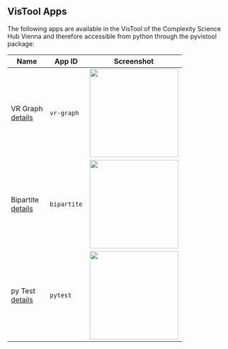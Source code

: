 ## VisTool Apps

The following apps are available in the VisTool of the Complexity Science Hub Vienna and therefore accessible from python through the pyvistool package:

Name | App ID | Screenshot
----- | ----- | ----------
VR Graph<br>[details](app-vr-graph.md) | ```vr-graph``` | <img src="https://vis.csh.ac.at/vistool/visualizations/vr-graph/vrnets.png" height="200">
Bipartite<br>[details](app-bipartite.md) | ```bipartite``` | <img src="https://vis.csh.ac.at/vistool/visualizations/bipartite/bipa.png" height="200">
py Test<br>[details](app-pytest.md) | ```pytest``` | <img src="https://vis.csh.ac.at/vistool/visualizations/bipartite/bipa.png" height="200">

